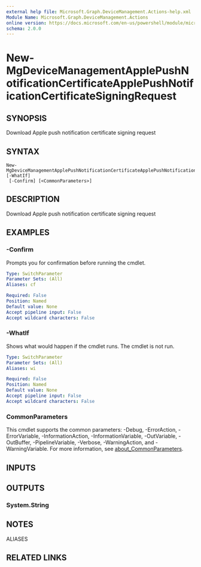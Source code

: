 ```yaml
---
external help file: Microsoft.Graph.DeviceManagement.Actions-help.xml
Module Name: Microsoft.Graph.DeviceManagement.Actions
online version: https://docs.microsoft.com/en-us/powershell/module/microsoft.graph.devicemanagement.actions/new-mgdevicemanagementapplepushnotificationcertificateapplepushnotificationcertificatesigningrequest
schema: 2.0.0
---
```


# New-MgDeviceManagementApplePushNotificationCertificateApplePushNotificationCertificateSigningRequest

## SYNOPSIS
Download Apple push notification certificate signing request

## SYNTAX

```
New-MgDeviceManagementApplePushNotificationCertificateApplePushNotificationCertificateSigningRequest [-WhatIf]
 [-Confirm] [<CommonParameters>]
```

## DESCRIPTION
Download Apple push notification certificate signing request

## EXAMPLES

### -Confirm
Prompts you for confirmation before running the cmdlet.

```yaml
Type: SwitchParameter
Parameter Sets: (All)
Aliases: cf

Required: False
Position: Named
Default value: None
Accept pipeline input: False
Accept wildcard characters: False
```

### -WhatIf
Shows what would happen if the cmdlet runs.
The cmdlet is not run.

```yaml
Type: SwitchParameter
Parameter Sets: (All)
Aliases: wi

Required: False
Position: Named
Default value: None
Accept pipeline input: False
Accept wildcard characters: False
```

### CommonParameters
This cmdlet supports the common parameters: -Debug, -ErrorAction, -ErrorVariable, -InformationAction, -InformationVariable, -OutVariable, -OutBuffer, -PipelineVariable, -Verbose, -WarningAction, and -WarningVariable. For more information, see [about_CommonParameters](http://go.microsoft.com/fwlink/?LinkID=113216).

## INPUTS

## OUTPUTS

### System.String
## NOTES

ALIASES

## RELATED LINKS
